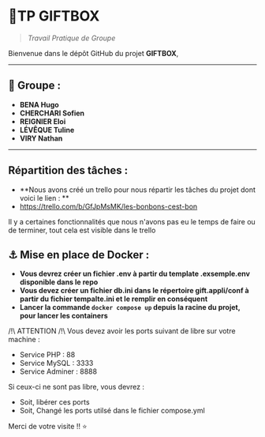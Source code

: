 # 🎁TP GIFTBOX

> *Travail Pratique de Groupe*

Bienvenue dans le dépôt GitHub du projet **GIFTBOX**,

---

## 👥 Groupe :

- **BENA Hugo**
- **CHERCHARI Sofien**
- **REIGNIER Eloi**
- **LÉVÊQUE Tuline**
- **VIRY Nathan**

--- 

## Répartition des tâches :

- **Nous avons créé un trello pour nous répartir les tâches du projet dont voici le lien : **
- https://trello.com/b/GfJpMsMK/les-bonbons-cest-bon

Il y a certaines fonctionnalités que nous n'avons pas eu le temps de faire ou de terminer, tout cela est visible dans le trello



## ⚓ Mise en place de Docker : 

- **Vous devrez créer un fichier .env à partir du template .exsemple.env disponible dans le repo**
- **Vous devez créer un fichier db.ini dans le répertoire gift.appli/conf à partir du fichier tempalte.ini et le remplir en conséquent**
- **Lancer la commande ```docker compose up``` depuis la racine du projet, pour lancer les containers**

/!\ ATTENTION /!\ Vous devez avoir les ports suivant de libre sur votre machine : 
- Service PHP : 88
- Service MySQL : 3333
- Service Adminer : 8888

Si ceux-ci ne sont pas libre, vous devrez :
 
- Soit, libérer ces ports
- Soit, Changé les ports utilsé dans le fichier compose.yml

Merci de votre visite !! ⭐️

